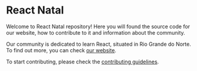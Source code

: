 # React Natal

Welcome to React Natal repository! Here you will found the source code for our website, how to contribute to it and information about the community.

Our community is dedicated to learn React, situated in Rio Grande do Norte. To find out more, you can check [our website](https://react.natal.br/).

To start contributing, please check the [contributing guidelines](contributing.md).
